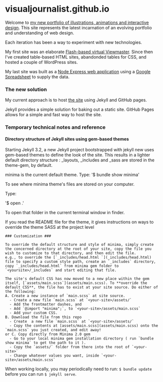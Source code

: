 visualjournalist.github.io
==========================

Welcome to [my new portfolio of illustrations, animations and interactive design](http://visualjournali.st). This site represents the latest incarnation of an evolving portfolio and understanding of web design. 

Each iteration has been a way to experiment with new technologies. 

My first site was an elaborate <a href='http://designasprocess.com/view/'>Flash-based virtual Viewmaster</a>. Since then I've created table-based HTML sites, abandonded tables for CSS, and  hosted a couple of WordPress sites.

My last site was built as a [Node Express web application](https://github.com/visualjournalist/portfolio-sheet) using a <a href='https://docs.google.com/spreadsheets/d/1qbDmkc5CQ0I14NWclfB0W3AA2EbLObX3ZKXJ8dVc-3o/pubhtml'>Google Spreadsheet</a> to supply the data. 

### The new solution ###

My current approach is to host [the site](http://visualjournali.st) using Jekyll and GitHub pages. 

Jekyll provides a simple solution for baking out a static site. GitHub Pages allows for a simple and fast way to host the site.


### Temporary technical notes and reference ###

#### Directory structure of Jekyll sites using gem-based themes ####
Starting Jekyll 3.2, a new Jekyll project bootstrapped with jekyll new uses gem-based themes to define the look of the site. This results in a lighter default directory structure : _layouts, _includes and _sass are stored in the theme-gem, by default.

minima is the current default theme. 
Type: 
'$ bundle show minima'

To see  where minima theme's files are stored on your computer.

Type:

'$ open .'

To open that folder in the current terminal window in finder.

If you read the README file for the theme, it gives instructions on ways to override the theme SASS at the project level

	### Customization ###

	To override the default structure and style of minima, simply create the concerned directory at the root of your site, copy the file you wish to customize to that directory, and then edit the file.
	e.g., to override the [`_includes/head.html `](_includes/head.html) file to specify a custom style path, create an `_includes` directory, copy `_includes/head.html` from minima gem folder to `<yoursite>/_includes` and start editing that file.

	The site's default CSS has now moved to a new place within the gem itself, [`assets/main.scss`](assets/main.scss). To **override the default CSS**, the file has to exist at your site source. Do either of the following:
	A. Create a new instance of `main.scss` at site source.
	  - Create a new file `main.scss` at `<your-site>/assets/`
	  - Add the frontmatter dashes, and
	  - Add `@import "minima";`, to `<your-site>/assets/main.scss`
	  - Add your custom CSS.
	B. Download the file from this repo
	  - Create  a new file `main.scss` at `<your-site>/assets/`
	  - Copy the contents at [assets/main.scss](assets/main.scss) onto the `main.scss` you just created, and edit away!
	or C. Copy directly from Minima 2.0 gem
	  - Go to your local minima gem installation directory ( run `bundle show minima` to get the path to it ).
	  - Copy the `assets/` folder from there into the root of `<your-site>`
	  - Change whatever values you want, inside `<your-site>/assets/main.scss`




When working locally, you may periodically need to run: `$ bundle update` before you can run `$ jekyll serve`.


